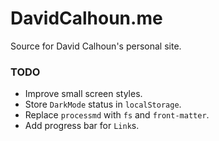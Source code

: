 # DavidCalhoun.me

Source for David Calhoun's personal site.

### TODO
- Improve small screen styles.
- Store `DarkMode` status in `localStorage`.
- Replace `processmd` with `fs` and `front-matter`.
- Add progress bar for `Link`s.
